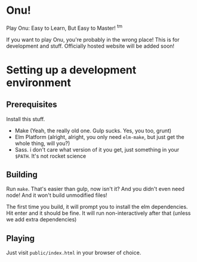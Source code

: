 # Onu!

Play Onu: Easy to Learn, But Easy to Master! <sup>tm</sup>

If you want to play Onu, you're probably in the wrong place! This is for development and stuff. Officially hosted website will be added soon!

# Setting up a development environment

## Prerequisites

Install this stuff.

* Make (Yeah, the really old one. Gulp sucks. Yes, you too, grunt)
* Elm Platform (alright, alright, you only need `elm-make`, but just get the whole thing, will you?)
* Sass. i don't care what version of it you get, just something in your `$PATH`. It's not rocket science

## Building

Run `make`. That's easier than gulp, now isn't it? And you didn't even need node! And it won't build unmodified files!

The first time you build, it will prompt you to install the elm dependencies. Hit enter and it should be fine. It will run non-interactively after that (unless we add extra dependencies)

## Playing

Just visit `public/index.html` in your browser of choice.